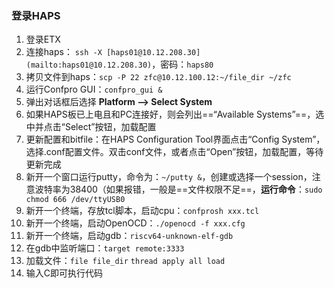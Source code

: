 ### 登录HAPS

1.   登录ETX
2.   连接haps：  `ssh -X [haps01@10.12.208.30](mailto:haps01@10.12.208.30)`，密码：`haps80`
3.   拷贝文件到haps：`scp -P 22 zfc@10.12.100.12:~/file_dir ~/zfc`
4.   运行Confpro GUI：`confpro_gui &`
5.   弹出对话框后选择 **Platform --> Select System**
6.   如果HAPS板已上电且和PC连接好，则会列出==“Available Systems”==，选中并点击“Select”按钮，加载配置
7.   更新配置和bitfile：在HAPS Configuration Tool界面点击“Config System”，选择.conf配置文件。双击conf文件，或者点击“Open”按钮，加载配置，等待更新完成
8.   新开一个窗口运行putty，命令为：`~/putty &`，创建或选择一个session，注意波特率为38400（如果报错，一般是==文件权限不足==，**运行命令**：`sudo chmod 666 /dev/ttyUSB0`
9.   新开一个终端，存放tcl脚本，启动cpu：`confprosh xxx.tcl`
10.   新开一个终端，启动OpenOCD：`./openocd -f xxx.cfg`
11.   新开一个终端，启动gdb：`riscv64-unknown-elf-gdb`
12.   在gdb中监听端口：`target remote:3333`
13.   加载文件：`file file_dir`         `thread apply all load`   
14.   输入C即可执行代码